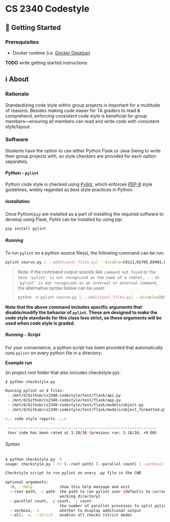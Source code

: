 # CS 2340 Codestyle

## 🚀 Getting Started

### Prerequisites

- Docker runtime (i.e. [Docker Desktop](https://www.docker.com/products/docker-desktop))

**TODO** write getting started instructions

## ℹ About

### Rationale

Standardizing code style within group projects is important for a multitude of reasons. Besides making code easier for TA graders to read & comprehend, enforcing consistent code style is beneficial for group members—ensuring all members can read and write code with consistent style/layout.

### Software

Students have the option to use either Python Flask or Java Swing to write their group projects with, so style checkers are provided for each option separately.

#### Python - `pylint`

Python code style is checked using [Pylint](https://www.pylint.org/), which enforces [PEP-8](https://www.python.org/dev/peps/pep-0008/) style guidelines, widely regarded as best style practices in Python.

##### Installation

Once Python/`pip` are installed as a part of installing the required software to develop using Flask, Pylint can be installed by using pip:

```bash
pip install pylint
```

##### Running

To run `pylint` on a python source file(s), the following command can be run:

```bash
pylint source.py [...additional_files.py] --disable=C0111,R1705,E0401,R0201 --const-naming-style=any
```

> Note: if the command output sounds like `command not found` or `The term 'pylint' is not recognized as the name of a cmdlet, ...` or `'pylint' is not recognized as an internal or external command`, the alternative syntax below can be used:
>
> ```bash
> python -m pylint source.py [...additional_files.py] --disable=C0111,R1705,E0401,R0201 --const-naming-style=any
> ```

**Note that the above command includes specific arguments that disable/modify the behavior of `pylint`. These are designed to make the code style standards for this class less strict, so these arguments will be used when code style is graded.**

##### Running - Script

For your convenience, a python script has been provided that automatically runs `pylint` on every python file in a directory:

**Example run**

(in project root folder that also includes checkstyle.py):
```bash
$ python checkstyle.py

Running pylint on 4 files:
 - /mnt/d/Github/cs2340-codestyle/test/flask/api.py
 - /mnt/d/Github/cs2340-codestyle/test/flask/app.py
 - /mnt/d/Github/cs2340-codestyle/test/flask/models/object.py
 - /mnt/d/Github/cs2340-codestyle/test/flask/models/object_formatted.py

<.. code style reports ...>

 ------------------------------------------------------------------
 Your code has been rated at 3.18/10 (previous run: 3.18/10, +0.00)
```

###### Syntax

```bash
$ python checkstyle.py -h
usage: checkstyle.py [-h] [--root path] [--parallel count] [--verbose] [--all]

Checkstyle script to run pylint on every .py file in the CWD

optional arguments:
  -h, --help            show this help message and exit
  --root path, -r path  the path to run pylint over (defaults to current
                        working directory)
  --parallel count, -p count, -j count
                        the number of parallel processes to split pylint into
  --verbose, -v         whether to display additional output
  --all, -a, --strict   enables all checks (strict mode)
```
